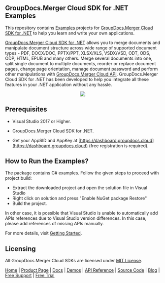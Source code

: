 ## GroupDocs.Merger Cloud SDK for .NET Examples
This repository contains [Examples](Examples) projects for [GroupDocs.Merger Cloud SDK for .NET](https://github.com/groupdocs-merger-cloud/groupdocs-merger-cloud-dotnet) to help you learn and write your own applications.


[GroupDocs.Merger Cloud SDK for .NET](https://products.groupdocs.cloud/merger/net) allows you to merge documents and manipulate document structure across wide range of supported document types - PDF, DOCX/DOC, PPTX/PPT, XLSX/XLS, VSDX/VSD, ODT, ODS, ODP, HTML, EPUB and many others. Merge several documents into one, split single document to multiple documents, reorder or replace document pages, change page orientation, manage document password and perform other manipulations with [GroupDocs.Merger Cloud API](https://products.groupdocs.cloud/merger). GroupDocs.Merger Cloud SDK for .NET has been developed to help you integrate all these features in your .NET application without any hassle.

<p align="center">
  <a title="Download complete GroupDocs.Merger Cloud SDK .NET Example source code" href="https://github.com/groupdocs-merger-cloud/groupdocs-merger-cloud-dotnet-samples/archive/master.zip">
	<img src="https://raw.github.com/AsposeExamples/java-examples-dashboard/master/images/downloadZip-Button-Large.png" />
  </a>
</p>

## Prerequisites

+ Visual Studio 2017 or Higher.

+ GroupDocs.Merger Cloud SDK for .NET.

+ Get your AppSID and AppKey at [https://dashboard.groupdocs.cloud](https://dashboard.groupdocs.cloud) (free registration is required).

## How to Run the Examples?

The package contains C# examples. Follow the given steps to proceed with project build:

* Extract the downloaded project and open the solution file in Visual Studio
* Right click on solution and press "Enable NuGet package Restore"
* Build the project.

In other case, it is possible that Visual Studio is unable to automatically add APIs references due to Visual Studio version differences. In this case, please add references of missing APIs manually.

For more details, visit  [Getting Started](https://docs.groupdocs.cloud/merger/getting-started/).

## Licensing
All GroupDocs.Merger Cloud SDKs are licensed under [MIT License](LICENSE).

[Home](https://www.groupdocs.cloud/) | [Product Page](https://products.groupdocs.cloud/merger/net) | [Docs](https://docs.groupdocs.cloud/merger/) | [Demos](https://products.groupdocs.app/merger/family) | [API Reference](https://apireference.groupdocs.cloud/merger/) | [Source Code](https://github.com/groupdocs-merger-cloud/groupdocs-merger-cloud-dotnet) | [Blog](https://blog.groupdocs.cloud/category/merger/) | [Free Support](https://forum.groupdocs.cloud/c/merger) | [Free Trial](https://purchase.groupdocs.cloud/trial)
